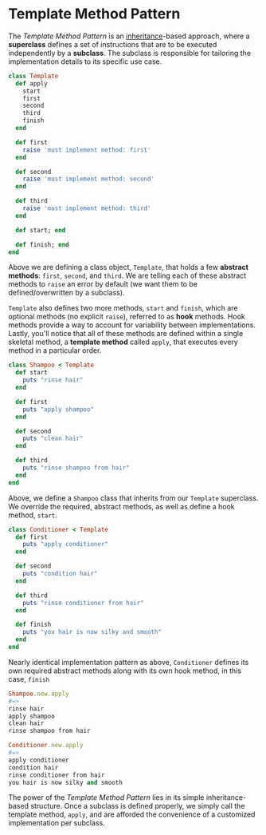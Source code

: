 Template Method Pattern
=======================

The *Template Method Pattern* is an [inheritance](/concepts/inheritance-vs-composition.md#inheritance)-based approach, where a **superclass** defines a set of instructions that are to be executed independently by a **subclass**. The subclass is responsible for tailoring the implementation details to its specific use case.

```ruby
class Template
  def apply
    start
    first
    second
    third
    finish
  end

  def first
    raise 'must implement method: first'
  end

  def second
    raise 'must implement method: second'
  end

  def third
    raise 'must implement method: third'
  end

  def start; end

  def finish; end
end
```

Above we are defining a class object, `Template`, that holds a few **abstract methods**: `first`, `second`, and `third`. We are telling each of these abstract methods to `raise` an error by default (we want them to be defined/overwritten by a subclass).

`Template` also defines two more methods, `start` and `finish`, which are optional methods (no explicit `raise`), referred to as **hook** methods. Hook methods provide a way to account for variability between implementations. Lastly, you'll notice that all of these methods are defined within a single skeletal method, a **template method** called `apply`, that executes every method in a particular order.

```ruby
class Shampoo < Template
  def start
    puts "rinse hair"
  end

  def first
    puts "apply shampoo"
  end

  def second
    puts "clean hair"
  end

  def third
    puts "rinse shampoo from hair"
  end
end
```

Above, we define a `Shampoo` class that inherits from our `Template` superclass. We override the required, abstract methods, as well as define a hook method, `start`.

```ruby
class Conditioner < Template
  def first
    puts "apply conditioner"
  end

  def second
    puts "condition hair"
  end

  def third
    puts "rinse conditioner from hair"
  end

  def finish
    puts "you hair is now silky and smooth"
  end
end
```

Nearly identical implementation pattern as above, `Conditioner` defines its own required abstract methods along with its own hook method, in this case, `finish`

```ruby
Shampoo.new.apply
#=>
rinse hair
apply shampoo
clean hair
rinse shampoo from hair

Conditioner.new.apply
#=>
apply conditioner
condition hair
rinse conditioner from hair
you hair is now silky and smooth
```

The power of the *Template Method Pattern* lies in its simple inheritance-based structure. Once a subclass is defined properly, we simply call the template method, `apply`, and are afforded the convenience of a customized implementation per subclass.
